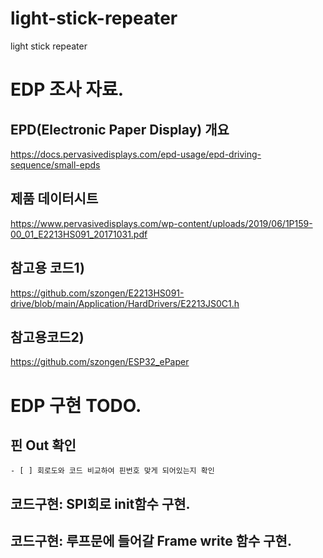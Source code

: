 # light-stick-repeater
light stick repeater


# EDP 조사 자료.
## EPD(Electronic Paper Display) 개요
https://docs.pervasivedisplays.com/epd-usage/epd-driving-sequence/small-epds

## 제품 데이터시트
https://www.pervasivedisplays.com/wp-content/uploads/2019/06/1P159-00_01_E2213HS091_20171031.pdf


## 참고용 코드1)
https://github.com/szongen/E2213HS091-drive/blob/main/Application/HardDrivers/E2213JS0C1.h

## 참고용코드2)
https://github.com/szongen/ESP32_ePaper

# EDP 구현 TODO.
## 핀 Out 확인 
    - [ ] 회로도와 코드 비교하여 핀번호 맞게 되어있는지 확인
## 코드구현: SPI회로 init함수 구현.
## 코드구현: 루프문에 들어갈 Frame write 함수 구현. 
